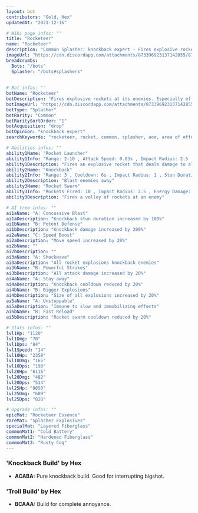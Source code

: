 ```yaml
---
layout: bot
contributors: "Gold, Hex"
updatedAt: "2021-12-16"

# Wiki page infos: ""
title: "Rocketeer"
name: "Rocketeer"
description: "Common Splasher: knockback expert - Fires explosive rockets at its enemies. Especially effective against enemies that are grouped up."
imageUrl: "https://cdn.discordapp.com/attachments/873396923137142855/873397107522928650/rocketeer.png"
breadcrumbs:
  Bots: "/bots"
  Splasher: "/bots#splashers"
 
 
# Bot infos: ""
botName: "Rocketeer"
botDescription: "Fires explosive rockets at its enemies. Especially effective against enemies that are grouped up."
botImageUrl: "https://cdn.discordapp.com/attachments/873396923137142855/873397107522928650/rocketeer.png"
botType: "Splasher"
botRarity: "Common"
botRaritySortOrder: "1"
botAcquisition: "drop"
botOpinion: "knockback expert"
searchKeywords: "rocketeer, rocket, common, splasher, aoe, area of effect, area damage"

# Abilities infos: ""
ability1Name: "Rocket Launcher"
ability1Info: "Range: 2-10 , Attack Speed: 0.83s , Impact Radius: 2.5 , Energy Damage: 100%"
ability1Description: "Fires an explosive rocket that deals damage to all enemies in the blast radius"
ability2Name: "Knockback"
ability2Info: "Range: 3 , Cooldown: 6s , Impact Radius: 1 , Stun Duration: 1s , Knockback: Large , Energy Damage: 36%"
ability2Description: "Blast enemies away"
ability3Name: "Rocket Swarm"
ability3Info: "Rockets Fired: 10 , Impact Radius: 2.5 , Energy Damage: 43% , Range: 3-10 , Cooldown: 14s"
ability3Description: "Fires a volley of rockets at an enemy"

# AI tree infos: ""
ai1aName: "A: Concussive Blast"
ai1aDescription: "Knockback stun duration increased by 100%"
ai1bName: "B: Potent Defense"
ai1bDescription: "Knockback damage increased by 200%"
ai2aName: "C: Speed Boost"
ai2aDescription: "Move speed increased by 20%"
ai2bName: ""
ai2bDescription: ""
ai3aName: "A: Shockwave"
ai3aDescription: "All rocket explosions knockback enemies"
ai3bName: "B: Powerful Strikes"
ai3bDescription: "All attack damage increased by 20%"
ai4aName: "A: Stay away"
ai4aDescription: "Knockback cooldown reduced by 20%"
ai4bName: "B: Bigger Explosions"
ai4bDescription: "Size of all explosions increased by 20%"
ai5aName: "A: Unstoppable"
ai5aDescription: "Immune to slow and immobilizing effects"
ai5bName: "B: Fast Reload"
ai5bDescription: "Rocket swarm cooldown reduced by 20%"

# Stats infos: ""
lvl1Hp: "1120"
lvl1Dmg: "70"
lvl1Dps: "84"
lvl1Speed: "14"
lvl10Hp: "2358"
lvl10Dmg: "165"
lvl10Dps: "198"
lvl20Hp: "6116"
lvl20Dmg: "482"
lvl20Dps: "514"
lvl25Hp: "9850"
lvl25Dmg: "689"
lvl25Dps: "828"

# Upgrade infos: ""
epicMat: "Rocketeer Essence"
rareMat: "Splasher Explosives"
specialMat: "Layered Fiberglass"
commonMat1: "Cold Battery"
commonMat2: "Hardened Fiberglass"
commonMat3: "Rusty Cog"
---
```


### 'Knockback Build' by Hex
- **ACABA:** Pure knockback build. Good for interrupting bigshot.

### 'Troll Build' by Hex
- **BCAAA:** Build for complete annoyance.

